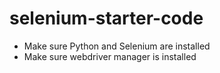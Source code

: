 # selenium-starter-code

* Make sure Python and Selenium are installed
* Make sure webdriver manager is installed
